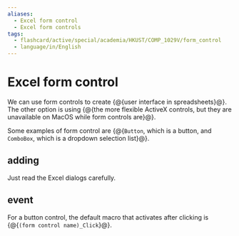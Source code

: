 ```yaml
---
aliases:
  - Excel form control
  - Excel form controls
tags:
  - flashcard/active/special/academia/HKUST/COMP_1029V/form_control
  - language/in/English
---
```


# Excel form control

We can use form controls to create {@{user interface in spreadsheets}@}. The other option is using {@{the more flexible ActiveX controls, but they are unavailable on MacOS while form controls are}@}. <!--SR:!2027-05-28,913,330!2026-01-24,495,310-->

Some examples of form control are {@{`Button`, which is a button, and `ComboBox`, which is a dropdown selection list}@}. <!--SR:!2024-12-06,218,310-->

## adding

Just read the Excel dialogs carefully.

## event

For a button control, the default macro that activates after clicking is {@{`(form control name)_Click`}@}. <!--SR:!2026-08-07,632,310-->

